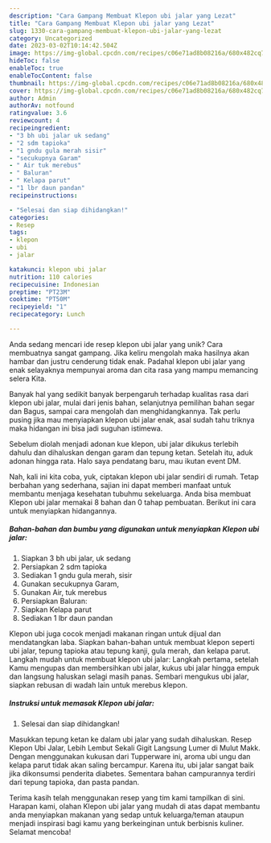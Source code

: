 ```yaml
---
description: "Cara Gampang Membuat Klepon ubi jalar yang Lezat"
title: "Cara Gampang Membuat Klepon ubi jalar yang Lezat"
slug: 1330-cara-gampang-membuat-klepon-ubi-jalar-yang-lezat
category: Uncategorized
date: 2023-03-02T10:14:42.504Z
image: https://img-global.cpcdn.com/recipes/c06e71ad8b08216a/680x482cq70/klepon-ubi-jalar-foto-resep-utama.jpg
hideToc: false
enableToc: true
enableTocContent: false
thumbnail: https://img-global.cpcdn.com/recipes/c06e71ad8b08216a/680x482cq70/klepon-ubi-jalar-foto-resep-utama.jpg
cover: https://img-global.cpcdn.com/recipes/c06e71ad8b08216a/680x482cq70/klepon-ubi-jalar-foto-resep-utama.jpg
author: Admin
authorAv: notfound
ratingvalue: 3.6
reviewcount: 4
recipeingredient:
- "3 bh ubi jalar uk sedang"
- "2 sdm tapioka"
- "1 gndu gula merah sisir"
- "secukupnya Garam"
- " Air tuk merebus"
- " Baluran"
- " Kelapa parut"
- "1 lbr daun pandan"
recipeinstructions:

- "Selesai dan siap dihidangkan!"
categories:
- Resep
tags:
- klepon
- ubi
- jalar

katakunci: klepon ubi jalar 
nutrition: 110 calories
recipecuisine: Indonesian
preptime: "PT23M"
cooktime: "PT50M"
recipeyield: "1"
recipecategory: Lunch

---
```





Anda sedang mencari ide resep klepon ubi jalar yang unik? Cara membuatnya sangat gampang. Jika keliru mengolah maka hasilnya akan hambar dan justru cenderung tidak enak. Padahal klepon ubi jalar yang enak selayaknya mempunyai aroma dan cita rasa yang mampu memancing selera Kita.





Banyak hal yang sedikit banyak berpengaruh terhadap kualitas rasa dari klepon ubi jalar, mulai dari jenis bahan, selanjutnya pemilihan bahan segar dan Bagus, sampai cara mengolah dan menghidangkannya. Tak perlu pusing jika mau menyiapkan klepon ubi jalar enak,      asal sudah tahu triknya maka hidangan ini bisa jadi suguhan istimewa.














Sebelum diolah menjadi adonan kue klepon, ubi jalar dikukus terlebih dahulu dan dihaluskan dengan garam dan tepung ketan. Setelah itu, aduk adonan hingga rata. Halo saya pendatang baru, mau ikutan event DM.






Nah, kali ini kita coba, yuk, ciptakan klepon ubi jalar sendiri di rumah. Tetap berbahan yang sederhana, sajian ini dapat memberi manfaat untuk membantu menjaga kesehatan tubuhmu sekeluarga. Anda bisa membuat Klepon ubi jalar memakai 8 bahan dan 0 tahap pembuatan. Berikut ini cara untuk menyiapkan hidangannya.

<!--inarticleads1-->

##### Bahan-bahan dan bumbu yang digunakan untuk menyiapkan Klepon ubi jalar:

1. Siapkan 3 bh ubi jalar, uk sedang
1. Persiapkan 2 sdm tapioka
1. Sediakan 1 gndu gula merah, sisir
1. Gunakan secukupnya Garam,
1. Gunakan  Air, tuk merebus
1. Persiapkan  Baluran:
1. Siapkan  Kelapa parut
1. Sediakan 1 lbr daun pandan


Klepon ubi juga cocok menjadi makanan ringan untuk dijual dan mendatangkan laba. Siapkan bahan-bahan untuk membuat klepon seperti ubi jalar, tepung tapioka atau tepung kanji, gula merah, dan kelapa parut. Langkah mudah untuk membuat klepon ubi jalar: Langkah pertama, setelah Kamu mengupas dan membersihkan ubi jalar, kukus ubi jalar hingga empuk dan langsung haluskan selagi masih panas. Sembari mengukus ubi jalar, siapkan rebusan di wadah lain untuk merebus klepon. 

<!--inarticleads2-->

##### Instruksi untuk memasak Klepon ubi jalar:


1. Selesai dan siap dihidangkan!

Masukkan tepung ketan ke dalam ubi jalar yang sudah dihaluskan. Resep Klepon Ubi Jalar, Lebih Lembut Sekali Gigit Langsung Lumer di Mulut Makk. Dengan menggunakan kukusan dari Tupperware ini, aroma ubi ungu dan kelapa parut tidak akan saling bercampur. Karena itu, ubi jalar sangat baik jika dikonsumsi penderita diabetes. Sementara bahan campurannya terdiri dari tepung tapioka, dan pasta pandan. 

Terima kasih telah menggunakan resep yang tim kami tampilkan di sini. Harapan kami, olahan Klepon ubi jalar yang mudah di atas dapat membantu anda menyiapkan makanan yang sedap untuk keluarga/teman ataupun menjadi inspirasi bagi kamu yang berkeinginan untuk berbisnis kuliner. Selamat mencoba!
